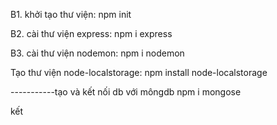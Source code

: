 B1. khởi tạo thư viện: npm init

B2. cài thư viện express: npm i express

B3. cài thư viện nodemon: npm i nodemon

Tạo thư viện node-localstorage: npm install node-localstorage


-----------tạo và kết nối db với môngdb
npm i mongose

kết

